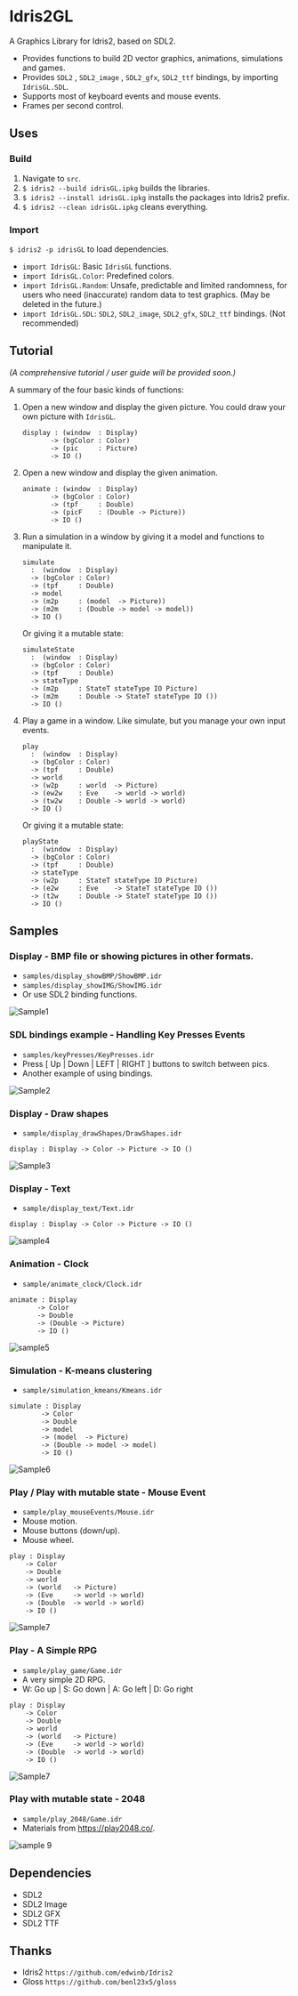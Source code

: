 # Idris2GL
A Graphics Library for Idris2, based on SDL2.

- Provides functions to build 2D vector graphics, animations, simulations and games.
- Provides `SDL2` , `SDL2_image` , `SDL2_gfx`,  `SDL2_ttf` bindings, by importing `IdrisGL.SDL`.
- Supports most of keyboard events and mouse events.
- Frames per second control.

## Uses

### Build

1. Navigate to `src`.
2. `$ idris2 --build idrisGL.ipkg` builds the libraries.
3. `$ idris2 --install idrisGL.ipkg` installs the packages into Idris2 prefix.
4. `$ idris2 --clean idrisGL.ipkg` cleans everything.

### Import

`$ idris2 -p idrisGL` to load dependencies.

- `import IdrisGL`: Basic `IdrisGL` functions.
- `import IdrisGL.Color`: Predefined colors.
- `import IdrisGL.Random`: Unsafe, predictable and limited randomness, for users who need (inaccurate) random data to test graphics. (May be deleted in the future.)
- `import IdrisGL.SDL`: `SDL2`, `SDL2_image`, `SDL2_gfx`, `SDL2_ttf` bindings. (Not recommended)

## Tutorial

*(A comprehensive tutorial / user guide will be provided soon.)*

A summary of the four basic kinds of functions:

1. Open a new window and display the given picture. You could draw your own picture with `IdrisGL`.

   ```
   display : (window  : Display)
          -> (bgColor : Color)
          -> (pic     : Picture) 
          -> IO ()
   ```

2. Open a new window and display the given animation.

   ```
   animate : (window  : Display)
          -> (bgColor : Color)
          -> (tpf     : Double)
          -> (picF    : (Double -> Picture))
          -> IO ()
   ```

3. Run a simulation in a window by giving it a model and functions to manipulate it.

   ```
   simulate 
     :  (window  : Display)
     -> (bgColor : Color)
     -> (tpf     : Double)
     -> model
     -> (m2p     : (model  -> Picture))
     -> (m2m     : (Double -> model -> model))
     -> IO ()
   ```

   Or giving it a mutable state:

   ```
   simulateState
     :  (window  : Display)
     -> (bgColor : Color)
     -> (tpf     : Double)
     -> stateType
     -> (m2p     : StateT stateType IO Picture)
     -> (m2m     : Double -> StateT stateType IO ())
     -> IO ()
   ```

4. Play a game in a window. Like simulate, but you manage your own input events.

   ```
   play 
     :  (window  : Display)
     -> (bgColor : Color)
     -> (tpf     : Double)
     -> world
     -> (w2p     : world  -> Picture)
     -> (ew2w    : Eve    -> world -> world)
     -> (tw2w    : Double -> world -> world)
     -> IO ()
   ```

   Or giving it a mutable state:

   ```
   playState 
     :  (window  : Display)
     -> (bgColor : Color)
     -> (tpf     : Double)
     -> stateType
     -> (w2p     : StateT stateType IO Picture)
     -> (e2w     : Eve    -> StateT stateType IO ())
     -> (t2w     : Double -> StateT stateType IO ())
     -> IO ()
   ```

## Samples

### Display - BMP file or showing pictures in other formats.

- `samples/display_showBMP/ShowBMP.idr`
- `samples/display_showIMG/ShowIMG.idr`
- Or use SDL2 binding functions.

![Sample1](./img/sample1.png)

### SDL bindings example - Handling Key Presses Events

- `samples/keyPresses/KeyPresses.idr`
- Press [ Up | Down | LEFT | RIGHT ] buttons to switch between pics.
- Another example of using bindings.

![Sample2](./img/sample2.png)

### Display - Draw shapes

- `sample/display_drawShapes/DrawShapes.idr`

```
display : Display -> Color -> Picture -> IO ()
```



![Sample3](./img/sample3.png)

### Display - Text

- `sample/display_text/Text.idr`

```
display : Display -> Color -> Picture -> IO ()
```



![sample4](./img/sample4.png)

### Animation - Clock

- `sample/animate_clock/Clock.idr`

```
animate : Display 
       -> Color 
       -> Double
       -> (Double -> Picture)
       -> IO ()
```

![sample5](./img/sample5.gif)

### Simulation - K-means clustering

- `sample/simulation_kmeans/Kmeans.idr`

```
simulate : Display 
        -> Color 
        -> Double
        -> model
        -> (model  -> Picture)
        -> (Double -> model -> model)
        -> IO ()
```

![Sample6](./img/sample6.gif)

### Play / Play with mutable state - Mouse Event

- `sample/play_mouseEvents/Mouse.idr`
- Mouse motion.
- Mouse buttons (down/up).
- Mouse wheel.

```
play : Display 
    -> Color
    -> Double
    -> world
    -> (world   -> Picture)
    -> (Eve     -> world -> world)
    -> (Double  -> world -> world)
    -> IO ()
```

![Sample7](./img/sample7.gif)

### Play - A Simple RPG

- `sample/play_game/Game.idr`
- A very simple 2D RPG.
- W: Go up | S: Go down | A: Go left | D: Go right

```
play : Display 
    -> Color
    -> Double
    -> world
    -> (world   -> Picture)
    -> (Eve     -> world -> world)
    -> (Double  -> world -> world)
    -> IO ()
```

![Sample7](./img/sample8.gif)

### Play with mutable state - 2048

- `sample/play_2048/Game.idr`
- Materials from https://play2048.co/.

![sample 9](./img/sample9.gif)

## Dependencies

- SDL2
- SDL2 Image
- SDL2 GFX
- SDL2 TTF

## Thanks

- Idris2 `https://github.com/edwinb/Idris2`
- Gloss `https://github.com/benl23x5/gloss`